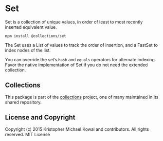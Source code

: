 # Set

Set is a collection of unique values, in order of least to most recently
inserted equivalent value.

```
npm install @collections/set
```

The Set uses a List of values to track the order of insertion, and a
FastSet to index nodes of the list.

You can override the set’s `hash` and `equals` operators for alternate
indexing.
Favor the native implementation of Set if you do not need the extended
collection.

## Collections

This package is part of the [collections][] project, one of many maintained in
its shared repository.

[collections]: https://github.com/kriskowal/collections

## License and Copyright

Copyright (c) 2015 Kristopher Michael Kowal and contributors.
All rights reserved.
MIT License

